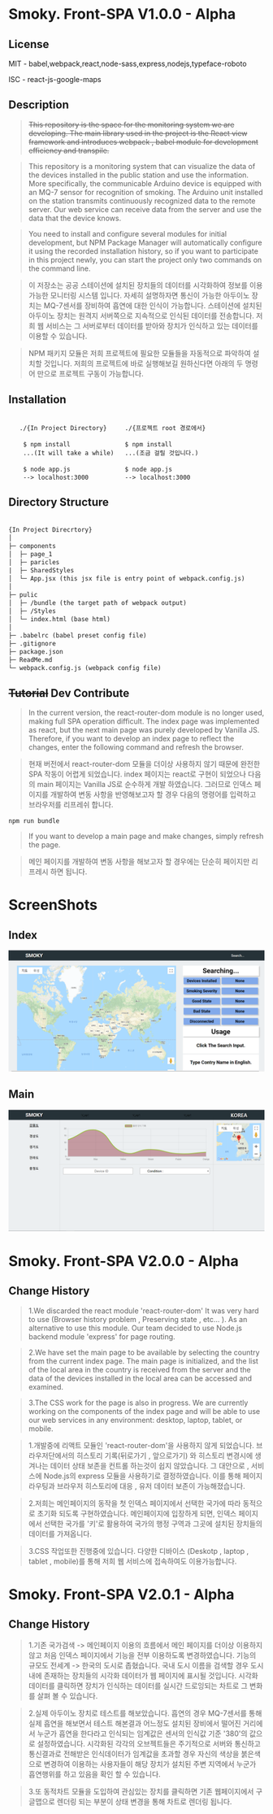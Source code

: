 Smoky. Front-SPA V1.0.0 - Alpha
===============================

License
-------

MIT - babel,webpack,react,node-sass,express,nodejs,typeface-roboto

ISC - react-js-google-maps


Description
-----------

>~~This repository is the space for the monitoring system we are developing. The main library used in the project is the React view framework and introduces webpack , babel module for development efficiency and transpile.~~

>This repository is a monitoring system that can visualize the data of the devices installed in the public station and use the information. More specifically, the communicable Arduino device is equipped with an MQ-7 sensor for recognition of smoking. The Arduino unit installed on the station transmits continuously recognized data to the remote server. Our web service can receive data from the server and use the data that the device knows.
  
>You need to install and configure several modules for initial development, but NPM Package Manager will automatically configure it using the recorded installation history, so if you want to participate in this project newly, you can start the project only two commands on the command line.

>이 저장소는 공공 스테이션에 설치된 장치들의 데이터를 시각화하여 정보를 이용가능한 모니터링 시스템 입니다. 자세히 설명하자면 통신이 가능한 아두이노 장치는 MQ-7센서를 장비하여 흡연에 대한 인식이 가능합니다. 스테이션에 설치된 아두이노 장치는 원격지 서버쪽으로 지속적으로 인식된 데이터를 전송합니다. 저희 웹 서비스는 그 서버로부터 데이터를 받아와 장치가 인식하고 있는 데이터를 이용할 수 있습니다. 

>NPM 패키지 모듈은 저희 프로젝트에 필요한 모듈들을 자동적으로 파악하여 설치할 것입니다. 저희의 프로젝트에 바로 실행해보길 원하신다면 아래의 두 명령어 만으로 프로젝트 구동이 가능합니다.


Installation
------------
~~~

   ./{In Project Directory}     ./{프로젝트 root 경로에서}  

    $ npm install               $ npm install
    ...(It will take a while)   ...(조금 걸릴 것입니다.)

    $ node app.js               $ node app.js
    --> localhost:3000          --> localhost:3000

~~~

Directory Structure
-------------------
```

{In Project Direcrtory}
│
├─ components  
│  ├─ page_1
│  ├─ paricles
|  ├─ SharedStyles
│  └─ App.jsx (this jsx file is entry point of webpack.config.js)
│
├─ pulic  
│  ├─ /bundle (the target path of webpack output)
│  ├─ /Styles
│  └─ index.html (base html)
│
├─ .babelrc (babel preset config file)
├─ .gitignore 
├─ package.json  
├─ ReadMe.md  
└─ webpack.config.js (webpack config file)

```

~~Tutorial~~ Dev Contribute
--------
> In the current version, the react-router-dom module is no longer used, making full SPA operation difficult. The index page was implemented as react, but the next main page was purely developed by Vanilla JS. Therefore, if you want to develop an index page to reflect the changes, enter the following command and refresh the browser.


> 현재 버전에서 react-router-dom 모듈을 더이상 사용하지 않기 때문에 완전한 SPA 작동이 어렵게 되었습니다. index 페이지는 react로 구현이 되었으나 다음의 main 페이지는 Vanilla JS로 순수하게 개발 하였습니다. 그러므로 인덱스 페이지를 개발하여 변동 사항을 반영해보고자 할 경우 다음의 명령어를 입력하고 브라우저를 리프레쉬 합니다.

~~~ 
npm run bundle 
~~~

> If you want to develop a main page and make changes, simply refresh the page.
 
> 메인 페이지를 개발하여 변동 사항을 해보고자 할 경우에는 단순히 페이지만 리프레시 하면 됩니다.


# ScreenShots

## Index 

![Index](https://github.com/OSS-MinusZ-Smoky/Front-SPA/blob/master/screenshots/index.PNG?raw=true)

## Main

![Main](https://github.com/OSS-MinusZ-Smoky/Front-SPA/blob/master/screenshots/main.PNG?raw=true)

Smoky. Front-SPA V2.0.0 - Alpha
===============================

Change History
--------------

>1.We discarded the react module 'react-router-dom' It was very hard to use (Browser history problem , Preserving state , etc... ). As an alternative to use this module. Our team decided to use Node.js backend module 'express' for page routing.
  
>2.We have set the main page to be available by selecting the country from the current index page. The main page is initialized, and the list of the local area in the country is received from the server and the data of the devices installed in the local area can be accessed and examined.

>3.The CSS work for the page is also in progress. We are currently working on the components of the index page and will be able to use our web services in any environment: desktop, laptop, tablet, or mobile.

>1.개발중에 리액트 모듈인 'react-router-dom'을 사용하지 않게 되었습니다. 브라우저단에서의 히스토리 기록(뒤로가기 , 앞으로가기) 와 히스토리 변경시에 생겨나는 데이터 상태 보존을 컨트롤 하는것이 쉽지 않았습니다. 그 대안으로 , 서비스에 Node.js의 express 모듈을 사용하기로 결정하였습니다. 이를 통해 페이지 라우팅과 브라우저 히스토리에 대응 , 유저 데이터 보존이 가능해졌습니다.

>2.저희는 메인페이지의 동작을 첫 인덱스 페이지에서 선택한 국가에 따라 동적으로 초기화 되도록 구현하였습니다. 메인페이지에 입장하게 되면, 인덱스 페이지에서 선택한 국가를 '키'로 활용하여 국가의 행정 구역과 그곳에 설치된 장치들의 데이터를 가져옵니다.

>3.CSS 작업또한 진행중에 있습니다. 다양한 디바이스 (Deskotp , laptop , tablet , mobile)를 통해 저희 웹 서비스에 접속하여도 이용가능합니다.

Smoky. Front-SPA V2.0.1 - Alpha
===============================

Change History
--------------

>1.기존 국가검색 -> 메인페이지 이용의 흐름에서 메인 페이지를 더이상 이용하지 않고 처음 인덱스 페이지에서 기능을 전부 이용하도록 변경하였습니다.
기능의 규모도 전세계 -> 한국의 도시로 좁혔습니다. 국내 도시 이름을 검색할 경우 도시내에 존재하는 장치들의 시각화 데이터가 웹 페이지에 표시될 것입니다.
시각화 데이터를 클릭하면 장치가 인식하는 데이터를 실시간 드로잉되는 차트로 그 변화를 살펴 볼 수 있습니다.

>2.실제 아두이노 장치로 테스트를 해보았습니다. 흡연의 경우 MQ-7센서를 통해 실제 흡연을 해보면서 테스트 해본결과 어느정도 설치된 장비에서 떨어진 거리에서 누군가 흡연을 한다라고 인식되는 임계값은 센서의 인식값 기준 '380'의 값으로 설정하였습니다. 시각화된 각각의 오브젝트들은 주기적으로 서버와 통신하고 통신결과로 전해받은 인식데이터가 임계값을 초과할 경우
자신의 색상을 붉은색으로 변경하여 이용하는 사용자들이 해당 장치가 설치된 주변 지역에서 누군가 흡연행위를 하고 있음을 확인 할 수 있습니다.

>3.또 동적차트 모듈을 도입하여 관심있는 장치를 클릭하면 기존 웹페이지에서 구글맵으로 렌더링 되는 부분이 상태 변경을 통해 차트로 렌더링 됩니다.



